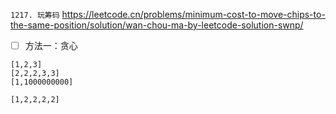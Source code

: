 
`1217. 玩筹码` https://leetcode.cn/problems/minimum-cost-to-move-chips-to-the-same-position/solution/wan-chou-ma-by-leetcode-solution-swnp/
- [ ] 方法一：贪心

```
[1,2,3]
[2,2,2,3,3]
[1,1000000000]

[1,2,2,2,2]
```
